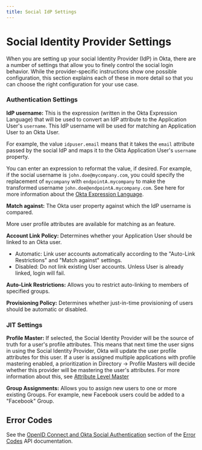 ```yaml
---
title: Social IdP Settings
---
```


# Social Identity Provider Settings

When you are setting up your social Identity Provider (IdP) in Okta, there are a number of settings that allow you to finely control the social login behavior. While the provider-specific instructions show one possible configuration, this section explains each of these in more detail so that you can choose the right configuration for your use case.

### Authentication Settings

**IdP username:** This is the expression (written in the Okta Expression Language) that will be used to convert an IdP attribute to the Application User's `username`. This IdP username will be used for matching an Application User to an Okta User.

For example, the value `idpuser.email` means that it takes the `email` attribute passed by the social IdP and maps it to the Okta Application User's `username` property.

You can enter an expression to reformat the value, if desired. For example, if the social username is `john.doe@mycompany.com`, you could specify the replacement of `mycompany` with `endpointA.mycompany` to make the transformed username `john.doe@endpointA.mycompany.com`. See here for more information about the [Okta Expression Language](/docs/reference/okta-expression-language/).

**Match against:** The Okta user property against which the IdP username is compared.

More user profile attributes are available for matching as an <ApiLifecycle access="ea" /> feature.

**Account Link Policy:** Determines whether your Application User should be linked to an Okta user.

* Automatic: Link user accounts automatically according to the "Auto-Link Restrictions" and "Match against" settings.
* Disabled: Do not link existing User accounts. Unless User is already linked, login will fail.

**Auto-Link Restrictions:** Allows you to restrict auto-linking to members of specified groups.

**Provisioning Policy:** Determines whether just-in-time provisioning of users should be automatic or disabled.

### JIT Settings

**Profile Master:** If selected, the Social Identity Provider will be the source of truth for a user's profile attributes. This means that next time the user signs in using the Social Identity Provider, Okta will update the user profile attributes for this user. If a user is assigned multiple applications with profile mastering enabled, a prioritization in Directory -> Profile Masters will decide whether this provider will be mastering the user's attributes. For more information about this, see [Attribute Level Master](https://help.okta.com/en/prod/Content/Topics/Directory/Attribute_Level_Mastering.htm?Highlight=Attribute%20Level%20Mastering)

**Group Assignments:** Allows you to assign new users to one or more existing Groups. For example, new Facebook users could be added to a "Facebook" Group.

## Error Codes

See the [OpenID Connect and Okta Social Authentication](/docs/reference/error-codes/#openid-connect-and-okta-social-authentication) section of the [Error Codes](/docs/reference/error-codes/) API documentation.
